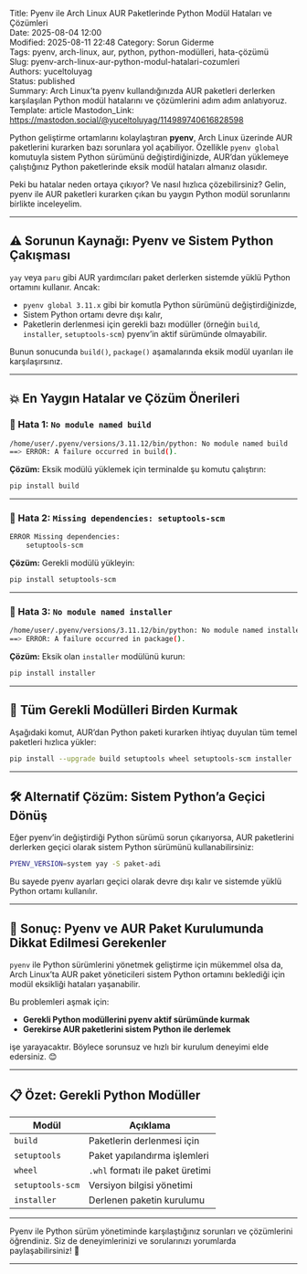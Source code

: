 Title: Pyenv ile Arch Linux AUR Paketlerinde Python Modül Hataları ve Çözümleri  
Date: 2025-08-04 12:00  
Modified: 2025-08-11 22:48
Category: Sorun Giderme  
Tags: pyenv, arch-linux, aur, python, python-modülleri, hata-çözümü  
Slug: pyenv-arch-linux-aur-python-modul-hatalari-cozumleri  
Authors: yuceltoluyag  
Status: published  
Summary: Arch Linux’ta pyenv kullandığınızda AUR paketleri derlerken karşılaşılan Python modül hatalarını ve çözümlerini adım adım anlatıyoruz.  
Template: article
Mastodon_Link: https://mastodon.social/@yuceltoluyag/114989740616828598


Python geliştirme ortamlarını kolaylaştıran **pyenv**, Arch Linux üzerinde AUR paketlerini kurarken bazı sorunlara yol açabiliyor. Özellikle `pyenv global` komutuyla sistem Python sürümünü değiştirdiğinizde, AUR’dan yüklemeye çalıştığınız Python paketlerinde eksik modül hataları almanız olasıdır.  

Peki bu hatalar neden ortaya çıkıyor? Ve nasıl hızlıca çözebilirsiniz? Gelin, pyenv ile AUR paketleri kurarken çıkan bu yaygın Python modül sorunlarını birlikte inceleyelim.

---

## ⚠️ Sorunun Kaynağı: Pyenv ve Sistem Python Çakışması

`yay` veya `paru` gibi AUR yardımcıları paket derlerken sistemde yüklü Python ortamını kullanır. Ancak:

- `pyenv global 3.11.x` gibi bir komutla Python sürümünü değiştirdiğinizde,
- Sistem Python ortamı devre dışı kalır,
- Paketlerin derlenmesi için gerekli bazı modüller (örneğin `build`, `installer`, `setuptools-scm`) pyenv’in aktif sürümünde olmayabilir.

Bunun sonucunda `build()`, `package()` aşamalarında eksik modül uyarıları ile karşılaşırsınız.

---

## 💥 En Yaygın Hatalar ve Çözüm Önerileri

### 🔹 Hata 1: `No module named build`

```bash
/home/user/.pyenv/versions/3.11.12/bin/python: No module named build
==> ERROR: A failure occurred in build().
```

**Çözüm:**
Eksik modülü yüklemek için terminalde şu komutu çalıştırın:

```bash
pip install build
```

---

### 🔹 Hata 2: `Missing dependencies: setuptools-scm`

```bash
ERROR Missing dependencies:
    setuptools-scm
```

**Çözüm:**
Gerekli modülü yükleyin:

```bash
pip install setuptools-scm
```

---

### 🔹 Hata 3: `No module named installer`

```bash
/home/user/.pyenv/versions/3.11.12/bin/python: No module named installer
==> ERROR: A failure occurred in package().
```

**Çözüm:**
Eksik olan `installer` modülünü kurun:

```bash
pip install installer
```

---

## 🧰 Tüm Gerekli Modülleri Birden Kurmak

Aşağıdaki komut, AUR’dan Python paketi kurarken ihtiyaç duyulan tüm temel paketleri hızlıca yükler:

```bash
pip install --upgrade build setuptools wheel setuptools-scm installer
```

---

## 🛠️ Alternatif Çözüm: Sistem Python’a Geçici Dönüş

Eğer pyenv’in değiştirdiği Python sürümü sorun çıkarıyorsa, AUR paketlerini derlerken geçici olarak sistem Python sürümünü kullanabilirsiniz:

```bash
PYENV_VERSION=system yay -S paket-adi
```

Bu sayede pyenv ayarları geçici olarak devre dışı kalır ve sistemde yüklü Python ortamı kullanılır.

---

## 🎯 Sonuç: Pyenv ve AUR Paket Kurulumunda Dikkat Edilmesi Gerekenler

`pyenv` ile Python sürümlerini yönetmek geliştirme için mükemmel olsa da, Arch Linux’ta AUR paket yöneticileri sistem Python ortamını beklediği için modül eksikliği hataları yaşanabilir.

Bu problemleri aşmak için:

* **Gerekli Python modüllerini pyenv aktif sürümünde kurmak**
* **Gerekirse AUR paketlerini sistem Python ile derlemek**

işe yarayacaktır. Böylece sorunsuz ve hızlı bir kurulum deneyimi elde edersiniz. 😊

---

## 📋 Özet: Gerekli Python Modüller

| Modül            | Açıklama                         |
| ---------------- | -------------------------------- |
| `build`          | Paketlerin derlenmesi için       |
| `setuptools`     | Paket yapılandırma işlemleri     |
| `wheel`          | `.whl` formatı ile paket üretimi |
| `setuptools-scm` | Versiyon bilgisi yönetimi        |
| `installer`      | Derlenen paketin kurulumu        |

---

Pyenv ile Python sürüm yönetiminde karşılaştığınız sorunları ve çözümlerini öğrendiniz. Siz de deneyimlerinizi ve sorularınızı yorumlarda paylaşabilirsiniz! 🚀

---


